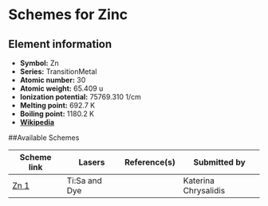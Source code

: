 # Schemes for Zinc

## Element information

- **Symbol:** Zn
- **Series:** TransitionMetal
- **Atomic number:** 30
- **Atomic weight:** 65.409 u
- **Ionization potential:** 75769.310 1/cm
- **Melting point:** 692.7 K
- **Boiling point:** 1180.2 K
- [**Wikipedia**](https://en.wikipedia.org/wiki/Zinc)

##Available Schemes

|       Scheme link       |    Lasers     | Reference(s) |     Submitted by     |
| ----------------------- | ------------- | ------------ | -------------------- |
| [Zn 1](../zn/zn-001.md) | Ti:Sa and Dye |              | Katerina Chrysalidis |

